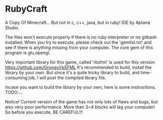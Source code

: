 # RubyCraft
A Copy Of Minecraft... But not in c, c++, java, but in ruby! 
IDE by Aptana Studio.

The files won't execute properly if there is no ruby interpreter or no gitbash installed.
When you try to execute, please check out the 'gemlist.txt' and see if there is anything missing from your computer.
The core gem of this program is glu,opengl.

Very important library for this game, called 'rbsfml' is used for this version.
https://github.com/Groogy/rbSFML
It's recommended to build, install the library by your own.
But since it's a quite tricky library to build, and time-consuming job, I will post the compiled library file.

Incase you want to build the library by your own, here is some instructions.
TODO:...

Notice!
Current version of the game has not only lots of flaws and bugs, but also very poor performance.
More than 3~4 blocks will lag your computer! 
So before you execute, BE CAREFUL!!!
